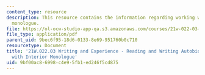 ```yaml
---
content_type: resource
description: This resource contains the information regarding working with interior
  monologue.
file: https://ol-ocw-studio-app-qa.s3.amazonaws.com/courses/21w-022-03-writing-and-experience-reading-and-writing-autobiography-spring-2014/9bf00ac86998c4e95fb1ed246f5cd875_MIT21W_022_03S14_InterMono.pdf
file_type: application/pdf
parent_uid: 9bec6f95-18d6-0133-8e69-951760b0c710
resourcetype: Document
title: '21W.022.03 Writing and Experience - Reading and Writing Autobiography: Working
  with Interior Monologue'
uid: 9bf00ac8-6998-c4e9-5fb1-ed246f5cd875
---
```

